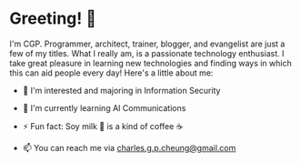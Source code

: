 # Greeting! 👋

I'm CGP. Programmer, architect, trainer, blogger, and evangelist are just a few of my titles. What I really am, is a passionate technology enthusiast. I take great pleasure in learning new technologies and finding ways in which this can aid people every day! Here's a little about me:

- 👀 I'm interested and majoring in Information Security 
- 🌱 I'm currently learning AI Communications
- ⚡ Fun fact: Soy milk 🥛 is a kind of coffee ☕

- 📫 You can reach me via charles.g.p.cheung@gmail.com


<!---
CGP-V/CGP-V is a ✨ special ✨ repository because its `README.md` (this file) appears on your GitHub profile.
You can click the Preview link to take a look at your changes.
--->
